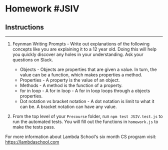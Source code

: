 # Homework #JSIV

## Instructions
---
1. Feynman Writing Prompts - Write out explanations of the following concepts like you are explaining it to a 12 year old.  Doing this will help you quickly discover any holes in your understanding.  Ask your questions on Slack.
		
	* Objects - Objects are properties that are given a value. In turn, the value can be a function, which makes properties a method.
	* Properties - A property is the value of an object.
	* Methods - A method is the function of a property.
	* for in loop - A for in loop - A for in loop loops through a objects properties.
	* Dot notation vs bracket notation - A dot notation is limit to what it can be. A bracket notation can have any value.

2. From the top level of your `Precourse` folder, run `npm test JSIV.test.js` to run the automated tests. You will fill out the functions in `homework.js` to make the tests pass.


For more information about Lambda School's six month CS program visit: https://lambdaschool.com
